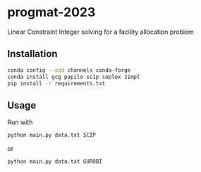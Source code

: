 # progmat-2023
Linear Constraint Integer solving for a facility allocation problem

## Installation

```bash
conda config --add channels conda-forge
conda install gcg papilo scip soplex zimpl
pip install -r requirements.txt
```

## Usage

Run with 
```bash
python main.py data.txt SCIP
```
or
```bash
python main.py data.txt GUROBI
```
